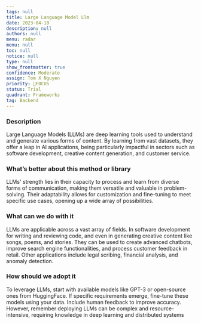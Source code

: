```yaml
---
tags: null
title: Large Language Model Llm
date: 2023-04-10
description: null
authors: null
menu: radar
menu: null
toc: null
notice: null
type: null
show_frontmatter: true
confidence: Moderate
assign: Tom X Nguyen
priority: 🎯FOCUS
status: Trial
quadrant: Frameworks
tag: Backend
---
```


<!-- table_of_contents 54b755e0-3281-42b7-be45-18612375ae03 -->

### Description

Large Language Models (LLMs) are deep learning tools used to understand and generate various forms of content. By learning from vast datasets, they offer a leap in AI applications, being particularly impactful in sectors such as software development, creative content generation, and customer service.

### What’s better about this method or library

LLMs' strength lies in their capacity to process and learn from diverse forms of communication, making them versatile and valuable in problem-solving. Their adaptability allows for customization and fine-tuning to meet specific use cases, opening up a wide array of possibilities.

### What can we do with it

LLMs are applicable across a vast array of fields. In software development for writing and reviewing code, and even in generating creative content like songs, poems, and stories. They can be used to create advanced chatbots, improve search engine functionalities, and process customer feedback in retail. Other applications include legal scribing, financial analysis, and anomaly detection.

### How should we adopt it

To leverage LLMs, start with available models like GPT-3 or open-source ones from HuggingFace. If specific requirements emerge, fine-tune these models using your data. Include human feedback to improve accuracy. However, remember deploying LLMs can be complex and resource-intensive, requiring knowledge in deep learning and distributed systems

<!-- child_database 9582e406-0008-47fe-9a0a-e7008dba5a7a -->
